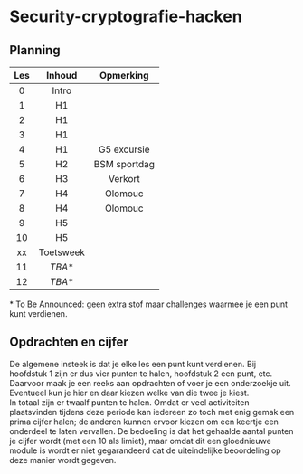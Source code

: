 # Security-cryptografie-hacken

## Planning
|Les |Inhoud |Opmerking |
|:--:|:-----:|:--------:|
|0   |Intro  |          |
|1   |H1     |          |
|2   |H1     |          |
|3   |H1     |          |
|4   |H1     |G5 excursie|
|5   |H2     |BSM sportdag|
|6   |H3     |Verkort   |
|7   |H4     |Olomouc   |
|8   |H4     |Olomouc   |
|9   |H5     |          |
|10  |H5     |          |
|xx  |Toetsweek|        |
|11  |*TBA*\*|          |
|12  |*TBA*\*|          |

\* To Be Announced: geen extra stof maar challenges waarmee je een punt kunt verdienen.

## Opdrachten en cijfer
De algemene insteek is dat je elke les een punt kunt verdienen. Bij hoofdstuk 1 zijn er dus vier punten te halen, hoofdstuk 2 een punt, etc.  
Daarvoor maak je een reeks aan opdrachten of voer je een onderzoekje uit. Eventueel kun je hier en daar kiezen welke van die twee je kiest.  
In totaal zijn er twaalf punten te halen. Omdat er veel activiteiten plaatsvinden tijdens deze periode kan iedereen zo toch met enig gemak een prima cijfer halen; de anderen kunnen ervoor kiezen om een keertje een onderdeel te laten vervallen. De bedoeling is dat het gehaalde aantal punten je cijfer wordt (met een 10 als limiet), maar omdat dit een gloednieuwe module is wordt er niet gegarandeerd dat de uiteindelijke beoordeling op deze manier wordt gegeven.
